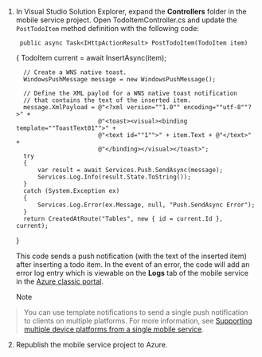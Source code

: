 
1. In Visual Studio Solution Explorer, expand the **Controllers** folder in the mobile service project. Open TodoItemController.cs and update the `PostTodoItem` method definition with the following code:  

        public async Task<IHttpActionResult> PostTodoItem(TodoItem item)
     {
         TodoItem current = await InsertAsync(item);

         // Create a WNS native toast.
         WindowsPushMessage message = new WindowsPushMessage();

         // Define the XML paylod for a WNS native toast notification 
         // that contains the text of the inserted item.
         message.XmlPayload = @"<?xml version=""1.0"" encoding=""utf-8""?>" +
                              @"<toast><visual><binding template=""ToastText01"">" +
                              @"<text id=""1"">" + item.Text + @"</text>" +
                              @"</binding></visual></toast>";
         try
         {
             var result = await Services.Push.SendAsync(message);
             Services.Log.Info(result.State.ToString());
         }
         catch (System.Exception ex)
         {
             Services.Log.Error(ex.Message, null, "Push.SendAsync Error");
         }
         return CreatedAtRoute("Tables", new { id = current.Id }, current);
     }

    This code sends a push notification (with the text of the inserted item) after inserting a todo item. In the event of an error, the code will add an error log entry which is viewable on the **Logs** tab of the mobile service in the [Azure classic portal](https://manage.windowsazure.com/).

   > [!NOTE]
> You can use template notifications to send a single push notification to clients on multiple platforms. For more information, see [Supporting multiple device platforms from a single mobile service](../articles/mobile-services-how-to-use-multiple-clients-single-service.md#push).
> 
2. Republish the mobile service project to Azure.


